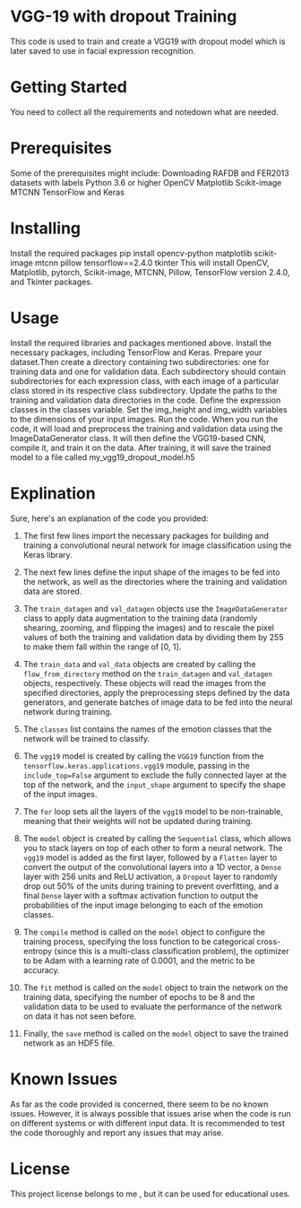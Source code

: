 # VGG-19 with dropout Training
  This code is used to train and create a VGG19 with dropout model which is later saved to use in facial expression recognition.
  
# Getting Started
You need to collect all the requirements and notedown what are needed.

# Prerequisites
Some of the prerequisites might include:
Downloading RAFDB and FER2013 datasets with labels
Python 3.6 or higher
OpenCV
Matplotlib
Scikit-image
MTCNN
TensorFlow and Keras

# Installing
Install the required packages 
pip install opencv-python matplotlib scikit-image mtcnn pillow tensorflow==2.4.0 tkinter
This will install OpenCV, Matplotlib, pytorch, Scikit-image, MTCNN, Pillow, TensorFlow version 2.4.0, and Tkinter packages.

# Usage
Install the required libraries and packages mentioned above.
Install the necessary packages, including TensorFlow and Keras.
Prepare your dataset.Then create a directory containing two subdirectories: one for training data and one for validation data. Each subdirectory should contain subdirectories for each expression class, with each image of a particular class stored in its respective class subdirectory.
Update the paths to the training and validation data directories in the code.
Define the expression classes in the classes variable.
Set the img_height and img_width variables to the dimensions of your input images.
Run the code.
When you run the code, it will load and preprocess the training and validation data using the ImageDataGenerator class. It will then define the VGG19-based CNN, compile it, and train it on the data. After training, it will save the trained model to a file called my_vgg19_dropout_model.h5

# Explination
Sure, here's an explanation of the code you provided:

1. The first few lines import the necessary packages for building and training a convolutional neural network for image classification using the Keras library.

2. The next few lines define the input shape of the images to be fed into the network, as well as the directories where the training and validation data are stored.

3. The `train_datagen` and `val_datagen` objects use the `ImageDataGenerator` class to apply data augmentation to the training data (randomly shearing, zooming, and flipping the images) and to rescale the pixel values of both the training and validation data by dividing them by 255 to make them fall within the range of [0, 1].

4. The `train_data` and `val_data` objects are created by calling the `flow_from_directory` method on the `train_datagen` and `val_datagen` objects, respectively. These objects will read the images from the specified directories, apply the preprocessing steps defined by the data generators, and generate batches of image data to be fed into the neural network during training.

5. The `classes` list contains the names of the emotion classes that the network will be trained to classify.

6. The `vgg19` model is created by calling the `VGG19` function from the `tensorflow.keras.applications.vgg19` module, passing in the `include_top=False` argument to exclude the fully connected layer at the top of the network, and the `input_shape` argument to specify the shape of the input images.

7. The `for` loop sets all the layers of the `vgg19` model to be non-trainable, meaning that their weights will not be updated during training.

8. The `model` object is created by calling the `Sequential` class, which allows you to stack layers on top of each other to form a neural network. The `vgg19` model is added as the first layer, followed by a `Flatten` layer to convert the output of the convolutional layers into a 1D vector, a `Dense` layer with 256 units and ReLU activation, a `Dropout` layer to randomly drop out 50% of the units during training to prevent overfitting, and a final `Dense` layer with a softmax activation function to output the probabilities of the input image belonging to each of the emotion classes.

9. The `compile` method is called on the `model` object to configure the training process, specifying the loss function to be categorical cross-entropy (since this is a multi-class classification problem), the optimizer to be Adam with a learning rate of 0.0001, and the metric to be accuracy.

10. The `fit` method is called on the `model` object to train the network on the training data, specifying the number of epochs to be 8 and the validation data to be used to evaluate the performance of the network on data it has not seen before.

11. Finally, the `save` method is called on the `model` object to save the trained network as an HDF5 file.

# Known Issues
As far as the code provided is concerned, there seem to be no known issues. However, it is always possible that issues arise when the code is run on different systems or with different input data. It is recommended to test the code thoroughly and report any issues that may arise.

# License 
This project license belongs to me , but it can be used for educational uses.


